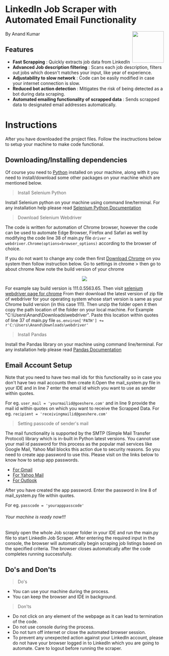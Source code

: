 # LinkedIn Job Scraper with Automated Email Functionality
<img align="right" width="100" height="100" src="https://user-images.githubusercontent.com/111251492/225376166-b814df59-814b-448e-b85d-90f3a7ee4ac6.png">
By Anand Kumar

## Features
* **Fast Scrapping** : Quickly extracts job data from LinkedIn
* **Advanced Job description filtering** : Scans each job description, filters out jobs which doesn't matches your input, like year of experience.
* **Adjustability to slow network** : Code can be easily modified in case your internet connection is slow.
* **Reduced bot action detection** :  Mitigates the risk of being detected as a bot during data scraping.
* **Automated emailing functionality of scrapped data** : Sends scrapped data to designated email addresses automatically.

# Instructions
After you have downloaded the project files. Follow the insctructions below to setup your machine to make code functional.
## Downloading/Installing dependencies 
Of course you need to [Python](https://www.python.org/) installed on your machine, along with it you need to install/download some other packages on your machine which are mentioned below.

> Install Selenium Python

Install Selenium python on your machine using command line/terminal. For any installation help please read [Selenium Python Documentation](https://pypi.org/project/selenium/)


> Download Selenium Webdriver

The code is written for automation of Chrome browser, however the code can be used to automate Edge Browser, Firefox and Safari as well by modifying the code line 38 of main.py file `driver = webdriver.Chrome(options=browser_options)` according to the browser of choice.

If you do not want to change any code then first [Download Chrome](https://www.google.com/chrome) on you system then follow instruction below.
Go to settings in chrome > then go to about chrome
Now note the build version of your chrome

<p align="center">
  <img src="https://user-images.githubusercontent.com/111251492/225451710-6cde0e57-71a0-42aa-a0a0-8d5f663a6ecd.png">
</p>

For example say build version is 111.0.5563.65. Then visit [selenium webdriver page for chrome](https://chromedriver.chromium.org/downloads) From their download the latest version of zip file of webdriver for your operating system whose start version is same as your Chrome build version (in this case 111). Then unzip the folder open it then copy the path location of the folder on your local machine. For Example "C:\Users\Anand\Downloads\webdriver". Paste this location within quotes of line 37 of main.py file `os.environ['PATH'] += r'C:\Users\Anand\Downloads\webdriver'`


> Install Pandas

Install the Pandas library on your machine using command line/terminal. For any installation help please read [Pandas Documentation](https://pypi.org/project/pandas)

## Email Account Setup

Note that you need to have two mail ids for this functionality so in case you don't have two mail accounts then create it.Open the mail_system.py file in your IDE and in line 7 enter the email id which you want to use as sender within quotes.

For eg. `user_mail = 'yourmailid@goeshere.com'` and in line 9 provide the mail id within quotes on which you want to receive the Scrapped Data. For eg. `recipient = 'receivingmailid@goeshere.com'`

> Setting passcode of sender's mail

The mail functionality is supported by the SMTP (Simple Mail Transfer Protocol) library which is in-built in Python latest versions. You cannot use your mail id password for this process as the popular mail services like Google Mail, Yahoo Mail blocks this action due to security reasons. So you need to create app password to use this. Please visit on the links below to know how to setup app passwords.
+ [For Gmail](https://support.google.com/accounts/answer/185833?hl=en)
+ [For Yahoo Mail](https://help.yahoo.com/kb/generate-manage-third-party-passwords-sln15241.html)
+ [For Outlook](https://support.microsoft.com/en-us/account-billing/using-app-passwords-with-apps-that-don-t-support-two-step-verification-5896ed9b-4263-e681-128a-a6f2979a7944)

After you have created the app password. Enter the password in line 8 of mail_system.py file within quotes.

For eg. `passcode = 'yourapppasscode'`


###### Your machine is ready now!!!

Simply open the whole Job scraper folder in your IDE and run the main.py file to start LinkedIn Job Scraper. After entering the required input in the console, the browser will automatically begin scraping job listings based on the specified criteria. The browser closes automatically after the code completes running successfully.

## Do's and Don'ts
> Do's

+ You can use your machine during the process.
+ You can keep the browser and IDE in background.

> Don'ts

+ Do not click on any element of the webpage as it can lead to termination of the code.
+ Do not use console during the process.
+ Do not turn off internet or close the automated browser session.
+ To prevent any unexpected action against your LinkedIn account, please do not have your browser logged in to LinkedIn which you are going to automate. Care to logout before running the scraper.
